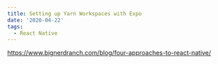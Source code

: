 ```yaml
---
title: Setting up Yarn Workspaces with Expo
date: '2020-04-22'
tags:
  - React Native
---
```


https://www.bignerdranch.com/blog/four-approaches-to-react-native/
